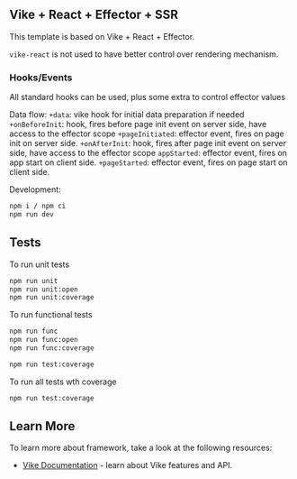 ## Vike + React + Effector + SSR

This template is based on Vike + React + Effector.

`vike-react` is not used to have better control over rendering mechanism. 

### Hooks/Events

All standard hooks can be used, plus some extra to control effector values

Data flow:
`+data`: vike hook for initial data preparation if needed
`+onBeforeInit`: hook, fires before page init event on server side, have access to the effector scope
`+pageInitiated`: effector event, fires on page init on server side.
`+onAfterInit`: hook, fires after page init event on server side, have access to the effector scope
`appStarted`: effector event, fires on app start on client side.
`+pageStarted`: effector event, fires on page start on client side.

Development:

```bash
npm i / npm ci
npm run dev
```

## Tests

To run unit tests

```bash
npm run unit
npm run unit:open
npm run unit:coverage
```

To run functional tests

```bash
npm run func
npm run func:open
npm run func:coverage

npm run test:coverage
```

To run all tests wth coverage

```bash
npm run test:coverage
```

## Learn More

To learn more about framework, take a look at the following resources:

- [Vike Documentation](https://vike.dev) - learn about Vike features and API.
